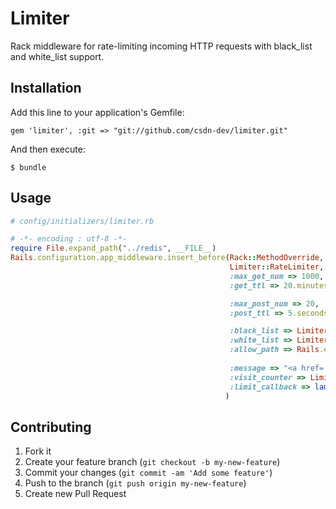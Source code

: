 # Limiter

Rack middleware for rate-limiting incoming HTTP requests with black_list and white_list support.

## Installation

Add this line to your application's Gemfile:

    gem 'limiter', :git => "git://github.com/csdn-dev/limiter.git"

And then execute:

    $ bundle

## Usage

```ruby
# config/initializers/limiter.rb

# -*- encoding : utf-8 -*-
require File.expand_path("../redis", __FILE__)
Rails.configuration.app_middleware.insert_before(Rack::MethodOverride,
                                                 Limiter::RateLimiter,
                                                 :max_get_num => 1000,
                                                 :get_ttl => 20.minutes,

                                                 :max_post_num => 20,
                                                 :post_ttl => 5.seconds,

                                                 :black_list => Limiter::BlackList.new($redis),
                                                 :white_list => Limiter::WhiteList.new($redis),
                                                 :allow_path => Rails.env.development? ? /^\/(assets|human_validations|simple_captcha)/ :
                                                                                         /^\/(human_validations|simple_captcha)/,
                                                 :message => "<a href='/human_validations/new'>我不是机器人</a>",
                                                 :visit_counter => Limiter::VisitCounter.new($redis),
                                                 :limit_callback => lambda { |ip| your_callback(ip) }
                                                )
```

## Contributing

1. Fork it
2. Create your feature branch (`git checkout -b my-new-feature`)
3. Commit your changes (`git commit -am 'Add some feature'`)
4. Push to the branch (`git push origin my-new-feature`)
5. Create new Pull Request
